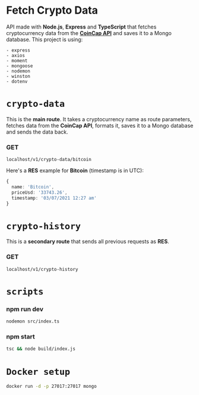 # Fetch Crypto Data

API made with **Node.js**, **Express** and **TypeScript** that fetches cryptocurrency data from the **[CoinCap API](https://docs.coincap.io/)** and saves it to a Mongo database. This project is using:

```
- express
- axios
- moment
- mongoose
- nodemon
- winston
- dotenv
```

# `crypto-data`

This is the **main route**. It takes a cryptocurrency name as route parameters, fetches data from the **CoinCap API**, formats it, saves it to a Mongo database and sends the data back.

### GET

```
localhost/v1/crypto-data/bitcoin
```

Here's a **RES** example for **Bitcoin** (timestamp is in UTC):

```typescript
{
  name: 'Bitcoin',
  priceUsd: '33743.26',
  timestamp: '03/07/2021 12:27 am'
}
```

# **`crypto-history`**

This is a **secondary route** that sends all previous requests as **RES**.

### GET

```
localhost/v1/crypto-history
```

# **`scripts`**

### npm run dev

```bash
nodemon src/index.ts
```

### npm start

```bash
tsc && node build/index.js
```

# `Docker setup`

```bash
docker run -d -p 27017:27017 mongo
```
